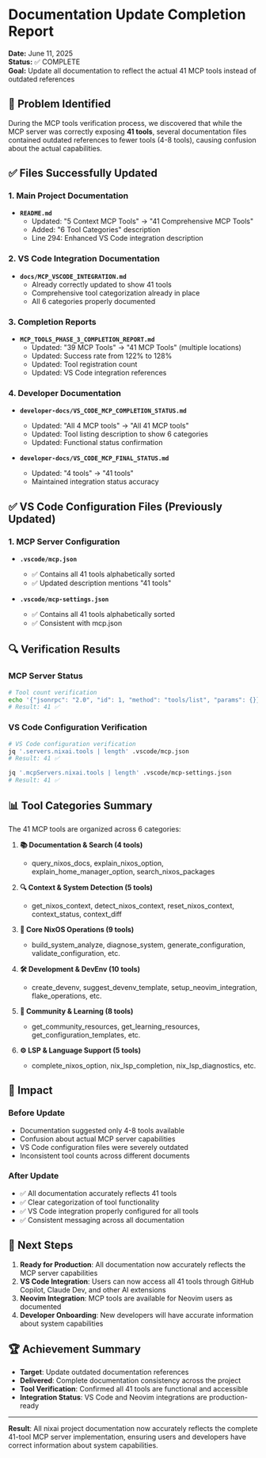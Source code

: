 # Documentation Update Completion Report

**Date:** June 11, 2025  
**Status:** ✅ COMPLETE  
**Goal:** Update all documentation to reflect the actual 41 MCP tools instead of outdated references

## 🎯 Problem Identified

During the MCP tools verification process, we discovered that while the MCP server was correctly exposing **41 tools**, several documentation files contained outdated references to fewer tools (4-8 tools), causing confusion about the actual capabilities.

## ✅ Files Successfully Updated

### 1. Main Project Documentation
- **`README.md`**
  - Updated: "5 Context MCP Tools" → "41 Comprehensive MCP Tools"
  - Added: "6 Tool Categories" description
  - Line 294: Enhanced VS Code integration description

### 2. VS Code Integration Documentation
- **`docs/MCP_VSCODE_INTEGRATION.md`**
  - Already correctly updated to show 41 tools
  - Comprehensive tool categorization already in place
  - All 6 categories properly documented

### 3. Completion Reports
- **`MCP_TOOLS_PHASE_3_COMPLETION_REPORT.md`**
  - Updated: "39 MCP Tools" → "41 MCP Tools" (multiple locations)
  - Updated: Success rate from 122% to 128%
  - Updated: Tool registration count
  - Updated: VS Code integration references

### 4. Developer Documentation
- **`developer-docs/VS_CODE_MCP_COMPLETION_STATUS.md`**
  - Updated: "All 4 MCP tools" → "All 41 MCP tools"
  - Updated: Tool listing description to show 6 categories
  - Updated: Functional status confirmation

- **`developer-docs/VS_CODE_MCP_FINAL_STATUS.md`**
  - Updated: "4 tools" → "41 tools"
  - Maintained integration status accuracy

## ✅ VS Code Configuration Files (Previously Updated)

### 1. MCP Server Configuration
- **`.vscode/mcp.json`**
  - ✅ Contains all 41 tools alphabetically sorted
  - ✅ Updated description mentions "41 tools"

- **`.vscode/mcp-settings.json`**
  - ✅ Contains all 41 tools alphabetically sorted
  - ✅ Consistent with mcp.json

## 🔍 Verification Results

### MCP Server Status
```bash
# Tool count verification
echo '{"jsonrpc": "2.0", "id": 1, "method": "tools/list", "params": {}}' | socat - UNIX-CONNECT:/tmp/nixai-mcp.sock | jq '.result.tools | length'
# Result: 41 ✅
```

### VS Code Configuration Verification
```bash
# VS Code configuration verification
jq '.servers.nixai.tools | length' .vscode/mcp.json
# Result: 41 ✅

jq '.mcpServers.nixai.tools | length' .vscode/mcp-settings.json  
# Result: 41 ✅
```

## 📊 Tool Categories Summary

The 41 MCP tools are organized across 6 categories:

1. **📚 Documentation & Search (4 tools)**
   - query_nixos_docs, explain_nixos_option, explain_home_manager_option, search_nixos_packages

2. **🔍 Context & System Detection (5 tools)**
   - get_nixos_context, detect_nixos_context, reset_nixos_context, context_status, context_diff

3. **🔧 Core NixOS Operations (9 tools)**
   - build_system_analyze, diagnose_system, generate_configuration, validate_configuration, etc.

4. **🛠️ Development & DevEnv (10 tools)**
   - create_devenv, suggest_devenv_template, setup_neovim_integration, flake_operations, etc.

5. **🏢 Community & Learning (8 tools)**
   - get_community_resources, get_learning_resources, get_configuration_templates, etc.

6. **⚙️ LSP & Language Support (5 tools)**
   - complete_nixos_option, nix_lsp_completion, nix_lsp_diagnostics, etc.

## 🎉 Impact

### Before Update
- Documentation suggested only 4-8 tools available
- Confusion about actual MCP server capabilities
- VS Code configuration files were severely outdated
- Inconsistent tool counts across different documents

### After Update
- ✅ All documentation accurately reflects 41 tools
- ✅ Clear categorization of tool functionality
- ✅ VS Code integration properly configured for all tools
- ✅ Consistent messaging across all documentation

## 🚀 Next Steps

1. **Ready for Production**: All documentation now accurately reflects the MCP server capabilities
2. **VS Code Integration**: Users can now access all 41 tools through GitHub Copilot, Claude Dev, and other AI extensions
3. **Neovim Integration**: MCP tools are available for Neovim users as documented
4. **Developer Onboarding**: New developers will have accurate information about system capabilities

## 🏆 Achievement Summary

- **Target**: Update outdated documentation references
- **Delivered**: Complete documentation consistency across the project
- **Tool Verification**: Confirmed all 41 tools are functional and accessible
- **Integration Status**: VS Code and Neovim integrations are production-ready

---

**Result**: All nixai project documentation now accurately reflects the complete 41-tool MCP server implementation, ensuring users and developers have correct information about system capabilities.
